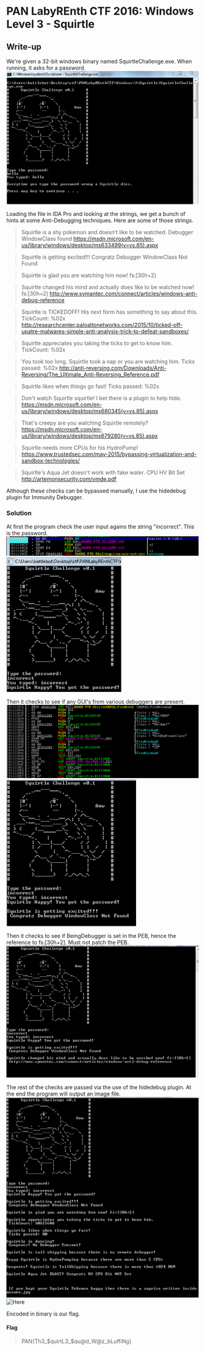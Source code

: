 # PAN LabyREnth CTF 2016: Windows Level 3 - Squirtle

## Write-up
We're given a 32-bit windows binary named SquirtleChallenge.exe. When running, it asks for a password. 
![Initial Output](InitialRun.PNG)

Loading the file in IDA Pro and looking at the strings, we get a bunch of hints at some Anti-Debugging techniques.
Here are some of those strings.
>Squirtle is a shy pokemon and doesn't like to be watched. Debugger WindowClass found https://msdn.microsoft.com/en-us/library/windows/desktop/ms633499(v=vs.85).aspx

>Squirtle is getting excited!!! Congratz Debugger WindowClass Not Found

>Squirtle is glad you are watching him now! fs:[30h+2]

>Squirtle changed his mind and actually does like to be watched now! fs:[30h+2] http://www.symantec.com/connect/articles/windows-anti-debug-reference

>Squirtle is TICKEDOFF! His next form has something to say about this. TickCount: %02x http://researchcenter.paloaltonetworks.com/2015/10/ticked-off-upatre-malwares-simple-anti-analysis-trick-to-defeat-sandboxes/ 

>Squirtle appreciates you taking the ticks to get to know him. TickCount: %02x

>You took too long. Squirtle took a nap or you are watching him. Ticks passed: %02x http://anti-reversing.com/Downloads/Anti-Reversing/The_Ultimate_Anti-Reversing_Reference.pdf

>Squirtle likes when things go fast! Ticks passed: %02x

>Don't watch Squirtle squirtle! I bet there is a plugin to help hide. https://msdn.microsoft.com/en-us/library/windows/desktop/ms680345(v=vs.85).aspx

>That's creepy are you watching Squirtle remotely? https://msdn.microsoft.com/en-us/library/windows/desktop/ms679280(v=vs.85).aspx

>Squirtle needs more CPUs for his HydroPump! https://www.trustedsec.com/may-2015/bypassing-virtualization-and-sandbox-technologies/ 

>Squirtle's Aqua Jet doesn't work with fake water. CPU HV Bit Set http://artemonsecurity.com/vmde.pdf

Although these checks can be bypassed manually, I use the hidedebug plugin for Immunity Debugger.

### Solution

At first the program check the user input agains the string "incorrect". This is the password.
![Here](PassCheck.PNG)
![Here](PassSquirt.PNG)

Then it checks to see if any GUI's from various debuggers are present.
![Here](WindowDbg.PNG)
![Here](WindowCheck.PNG)

Then it checks to see if BeingDebugger is set in the PEB, hence the reference to fs:[30h+2]. Must not patch the PEB.
![Here](PEB.PNG)

The rest of the checks are passed via the use of the hidedebug plugin. At the end the program will output an image file.
![Here](Complete.PNG)
![Here](answer.jpg)

Encoded in binary is our flag.

#### Flag
> PAN{Th3_$quirtL3_$qu@d_W@z_bLuffiNg}
